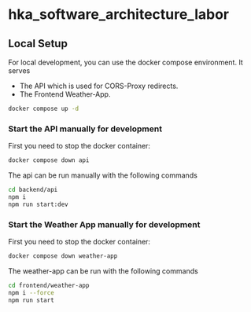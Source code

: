 # hka_software_architecture_labor

## Local Setup

For local development, you can use the docker compose environment. It serves

- The API which is used for CORS-Proxy redirects.
- The Frontend Weather-App.

```sh
docker compose up -d
```

### Start the API manually for development

First you need to stop the docker container:

```sh
docker compose down api
```

The api can be run manually with the following commands

```sh
cd backend/api
npm i
npm run start:dev
```

### Start the Weather App manually for development

First you need to stop the docker container:

```sh
docker compose down weather-app
```

The weather-app can be run with the following commands

```sh
cd frontend/weather-app
npm i --force
npm run start
```